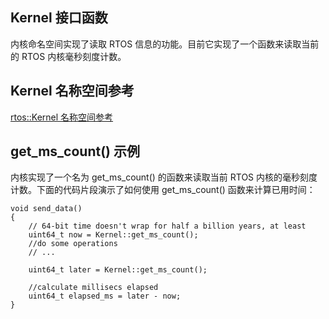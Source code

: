 ## Kernel 接口函数
内核命名空间实现了读取 RTOS 信息的功能。目前它实现了一个函数来读取当前的 RTOS 内核毫秒刻度计数。

## Kernel 名称空间参考
[rtos::Kernel 名称空间参考](http://os.mbed.com/docs/v5.9/mbed-os-api-doxy/namespacertos_1_1_kernel.html)

## get_ms_count() 示例
内核实现了一个名为 get_ms_count() 的函数来读取当前 RTOS 内核的毫秒刻度计数。下面的代码片段演示了如何使用 get_ms_count() 函数来计算已用时间：
```
void send_data()
{
    // 64-bit time doesn't wrap for half a billion years, at least
    uint64_t now = Kernel::get_ms_count();
    //do some operations
    // ...
 
    uint64_t later = Kernel::get_ms_count();
 
    //calculate millisecs elapsed
    uint64_t elapsed_ms = later - now;
}
```